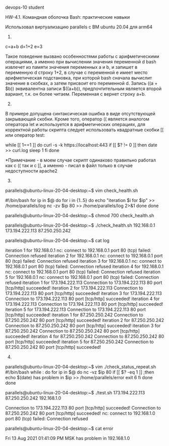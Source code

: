 devops-10 student

HW-4.1. Командная оболочка Bash: практические навыки

Использовал виртуализацию parallels c ВМ ubuntu 20.04 для arm64

1.
c=a+b
d=1+2
e=3

Такое поведение вызвано особенностями работы с арифметическими операциями, а именно при вычислении значения переменной d bash извлечет из памяти значения переменных a и b, и запишет в переменную d строку 1+2, в случае с переменной e имеет место арифметическая подстановка, при которой bash сначала вычислит значение в скобках, а затем присвоит его переменной d. Запись $(($a + $b)) эквивалентна записи $((a+b)), предпочтительным является второй вариант, т.к.  он более читаем. Переменная c вернет строку a+b.

2.
В примере допущена синтаксическая ошибка в виде отсутствующей закрывающей скобки.
Кроме того, оператор (( является аналогом оператора let и используется в арифметических операциях, для корректной работы скрипта следует использовать квадратные скобки [[ или оператор test:

while [[ 1==1 ]]
do
    curl -s -k https://localhost:443
    if [[ $? != 0 ]]
    then
        date >> curl.log
        sleep 1
    fi
done

*Примечание - в моем случае скрипт одинаково правильно работал как с (( так и с [[, а именно - писал в файл только в случае недоступности apache2

3.
parallels@ubuntu-linux-20-04-desktop:~$ vim check_health.sh 

#!/bin/bash
for ip in $@
do
    for i in {1..5}
    do
        echo "iteration $i for $ip" >> /home/parallels/log
        nc -zv $ip 80  >>  /home/parallels/log 2>&1
    done
done


parallels@ubuntu-linux-20-04-desktop:~$ chmod 700 check_health.sh

parallels@ubuntu-linux-20-04-desktop:~$ ./check_health.sh 192.168.0.1 173.194.222.113 87.250.250.242

parallels@ubuntu-linux-20-04-desktop:~$ cat log

iteration 1 for 192.168.0.1
nc: connect to 192.168.0.1 port 80 (tcp) failed: Connection refused
iteration 2 for 192.168.0.1
nc: connect to 192.168.0.1 port 80 (tcp) failed: Connection refused
iteration 3 for 192.168.0.1
nc: connect to 192.168.0.1 port 80 (tcp) failed: Connection refused
iteration 4 for 192.168.0.1
nc: connect to 192.168.0.1 port 80 (tcp) failed: Connection refused
iteration 5 for 192.168.0.1
nc: connect to 192.168.0.1 port 80 (tcp) failed: Connection refused
iteration 1 for 173.194.222.113
Connection to 173.194.222.113 80 port [tcp/http] succeeded!
iteration 2 for 173.194.222.113
Connection to 173.194.222.113 80 port [tcp/http] succeeded!
iteration 3 for 173.194.222.113
Connection to 173.194.222.113 80 port [tcp/http] succeeded!
iteration 4 for 173.194.222.113
Connection to 173.194.222.113 80 port [tcp/http] succeeded!
iteration 5 for 173.194.222.113
Connection to 173.194.222.113 80 port [tcp/http] succeeded!
iteration 1 for 87.250.250.242
Connection to 87.250.250.242 80 port [tcp/http] succeeded!
iteration 2 for 87.250.250.242
Connection to 87.250.250.242 80 port [tcp/http] succeeded!
iteration 3 for 87.250.250.242
Connection to 87.250.250.242 80 port [tcp/http] succeeded!
iteration 4 for 87.250.250.242
Connection to 87.250.250.242 80 port [tcp/http] succeeded!
iteration 5 for 87.250.250.242
Connection to 87.250.250.242 80 port [tcp/http] succeeded!

4.
parallels@ubuntu-linux-20-04-desktop:~$ vim ./check_status_repeat.sh
#!/bin/bash
while :
do
  for ip in $@
  do
    nc -vz $ip 80
    if [[ $? -eq 1 ]] ;then
      echo $(date) has problem in $ip >> /home/parallels/error
      exit 6
    fi
  done
done

parallels@ubuntu-linux-20-04-desktop:~$ ./test.sh 173.194.222.113 87.250.250.242 192.168.1.0

Connection to 173.194.222.113 80 port [tcp/http] succeeded!
Connection to 87.250.250.242 80 port [tcp/http] succeeded!
nc: connect to 192.168.1.0 port 80 (tcp) failed: Connection refused

parallels@ubuntu-linux-20-04-desktop:~$ cat error

Fri 13 Aug 2021 01:41:09 PM MSK has problem in 192.168.1.0
